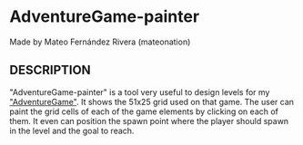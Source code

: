 # AdventureGame-painter
Made by Mateo Fernández Rivera (mateonation)

## DESCRIPTION
"AdventureGame-painter" is a tool very useful to design levels for my ["AdventureGame"](https://github.com/mateonation/AdventureGame-WIP).
It shows the 51x25 grid used on that game. The user can paint the grid cells of each of the game elements by clicking on each of them. It even can position the spawn point where the player should spawn in the level and the goal to reach.